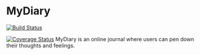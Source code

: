 # MyDiary
[![Build Status](https://travis-ci.org/udochukwu/MyDiary.svg?branch=develop)](https://travis-ci.org/udochukwu/MyDiary)

[![Coverage Status](https://coveralls.io/repos/github/udochukwu/MyDiary/badge.svg?branch=develop)](https://coveralls.io/github/udochukwu/MyDiary?branch=develop)
MyDiary is an online journal where users can pen down their thoughts and feelings.
